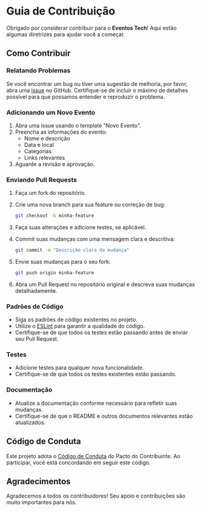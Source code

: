 # Guia de Contribuição

Obrigado por considerar contribuir para o **Eventos Tech**! Aqui estão algumas diretrizes para ajudar você a começar.

## Como Contribuir

### Relatando Problemas

Se você encontrar um bug ou tiver uma sugestão de melhoria, por favor, abra uma [issue](https://github.com/seu-usuario/eventos-tech/issues) no GitHub. Certifique-se de incluir o máximo de detalhes possível para que possamos entender e reproduzir o problema.

### Adicionando um Novo Evento

1. Abra uma issue usando o template "Novo Evento".
2. Preencha as informações do evento:
   - Nome e descrição
   - Data e local
   - Categorias
   - Links relevantes
3. Aguarde a revisão e aprovação.

### Enviando Pull Requests

1. Faça um fork do repositório.
2. Crie uma nova branch para sua feature ou correção de bug:

   ```bash
   git checkout -b minha-feature
   ```

3. Faça suas alterações e adicione testes, se aplicável.
4. Commit suas mudanças com uma mensagem clara e descritiva:

   ```bash
   git commit -m "Descrição clara da mudança"
   ```

5. Envie suas mudanças para o seu fork:

   ```bash
   git push origin minha-feature
   ```

6. Abra um Pull Request no repositório original e descreva suas mudanças detalhadamente.

### Padrões de Código

- Siga os padrões de código existentes no projeto.
- Utilize o [ESLint](https://eslint.org/) para garantir a qualidade do código.
- Certifique-se de que todos os testes estão passando antes de enviar seu Pull Request.

### Testes

- Adicione testes para qualquer nova funcionalidade.
- Certifique-se de que todos os testes existentes estão passando.

### Documentação

- Atualize a documentação conforme necessário para refletir suas mudanças.
- Certifique-se de que o README e outros documentos relevantes estão atualizados.

## Código de Conduta

Este projeto adota o [Código de Conduta](https://www.contributor-covenant.org/version/2/0/code_of_conduct/) do Pacto do Contribuinte. Ao participar, você está concordando em seguir este código.

## Agradecimentos

Agradecemos a todos os contribuidores! Seu apoio e contribuições são muito importantes para nós.
